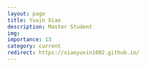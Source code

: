```yaml
---
layout: page
title: Yuxin Xiao
description: Master Student
img:
importance: 13
category: current
redirect: https://xiaoyuxin1002.github.io/
---
```

